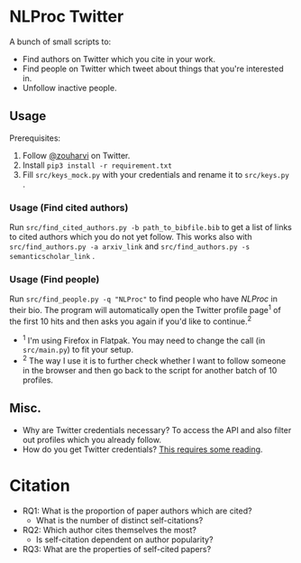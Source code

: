 # NLProc Twitter

A bunch of small scripts to:
- Find authors on Twitter which you cite in your work.
- Find people on Twitter which tweet about things that you're interested in.
- Unfollow inactive people.

## Usage

Prerequisites:

1. Follow [@zouharvi](https://twitter.com/zouharvi) on Twitter.
2. Install `pip3 install -r requirement.txt`
3. Fill `src/keys_mock.py` with your credentials and rename it to `src/keys.py` .

### Usage (Find cited authors)

Run `src/find_cited_authors.py -b path_to_bibfile.bib` to get a list of links to cited authors which you do not yet follow.
This works also with `src/find_authors.py -a arxiv_link` and `src/find_authors.py -s semanticscholar_link` .

### Usage (Find people)

Run `src/find_people.py -q "NLProc"` to find people who have _NLProc_ in their bio. The program will automatically open the Twitter profile page<sup>1</sup> of the first 10 hits and then asks you again if you'd like to continue.<sup>2</sup>

- <sup>1</sup> I'm using Firefox in Flatpak. You may need to change the call (in `src/main.py`) to fit your setup.
- <sup>2</sup> The way I use it is to further check whether I want to follow someone in the browser and then go back to the script for another batch of 10 profiles.

## Misc.

- Why are Twitter credentials necessary? To access the API and also filter out profiles which you already follow.
- How do you get Twitter credentials? [This requires some reading](https://developer.twitter.com/en/docs/twitter-api/getting-started/getting-access-to-the-twitter-api).


# Citation

- RQ1: What is the proportion of paper authors which are cited?
  - What is the number of distinct self-citations?
- RQ2: Which author cites themselves the most?
  - Is self-citation dependent on author popularity?
- RQ3: What are the properties of self-cited papers?
